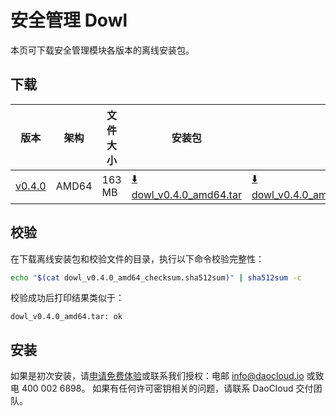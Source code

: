 # 安全管理 Dowl

本页可下载安全管理模块各版本的离线安装包。

## 下载

| 版本                                            | 架构 | 文件大小 | 安装包                                                                                                                             |  校验文件 | 更新日期      |
|-----------------------------------------------| ----- |-------- |---------------------------------------------------------------------------------------------------------------------------------| ---------- |-----------|
| [v0.4.0](../../dowl/release-notes.md) | AMD64 | 163 MB | [:arrow_down: dowl_v0.4.0_amd64.tar](https://qiniu-download-public.daocloud.io/DaoCloud_Enterprise/dowl_v0.4.0_amd64.tar) | [:arrow_down: dowl_v0.4.0_amd64_checksum.sha512sum](https://qiniu-download-public.daocloud.io/DaoCloud_Enterprise/dowl_v0.4.0_amd64_checksum.sha512sum) | 2023-8-25 |

## 校验

在下载离线安装包和校验文件的目录，执行以下命令校验完整性：

```sh
echo "$(cat dowl_v0.4.0_amd64_checksum.sha512sum)" | sha512sum -c
```

校验成功后打印结果类似于：

```none
dowl_v0.4.0_amd64.tar: ok
```

## 安装

如果是初次安装，请[申请免费体验](../../dce/license0.md)或联系我们授权：电邮 info@daocloud.io 或致电 400 002 6898。
如果有任何许可密钥相关的问题，请联系 DaoCloud 交付团队。
